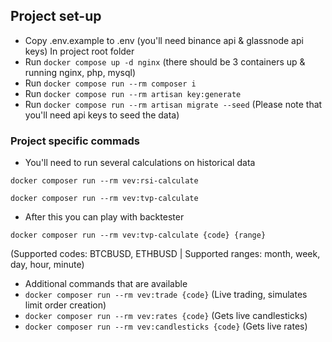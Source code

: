 ## Project set-up

- Copy .env.example to .env (you'll need binance api & glassnode api keys)
In project root folder
- Run `docker compose up -d nginx` (there should be 3 containers up & running nginx, php, mysql)
- Run `docker compose run --rm composer i`
- Run `docker compose run --rm artisan key:generate`
- Run `docker compose run --rm artisan migrate --seed` (Please note that you'll need api keys to seed the data)

### Project specific commads

- You'll need to run several calculations on historical data

`docker composer run --rm vev:rsi-calculate`

`docker composer run --rm vev:tvp-calculate`

- After this you can play with backtester

`docker composer run --rm vev:tvp-calculate {code} {range}`

(Supported codes: BTCBUSD, ETHBUSD | Supported ranges: month, week, day, hour, minute)

- Additional commands that are available
- `docker composer run --rm vev:trade {code}` (Live trading, simulates limit order creation)
- `docker composer run --rm vev:rates {code}` (Gets live candlesticks)
- `docker composer run --rm vev:candlesticks {code}` (Gets live rates)
